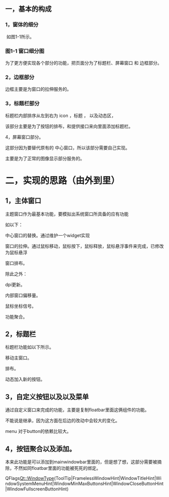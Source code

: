 ## 一，基本的构成

### 1，窗体的细分 

​                          如图1-1所示。

###                                 图1-1  窗口细分图

为了更方便实现各个部分的功能，把页面分为了标题栏、屏幕窗口 和 边框部分。

### 2，边框部分

边框主要是为窗口的拉伸服务的。

### 3，标题栏部分

标题栏内部排序从左到右为  icon ，标题 ， 以及动态区， 

该部分主要是为了按钮的排布，和提供接口来向里面添加标题栏。

4，屏幕窗口部分。

这部分因为要替代原有的 中心窗口，所以该部分需要自己实现。

主要是为了正常的图像显示部分服务的。

# 二，实现的思路（由外到里）

## 1，主体窗口

主题窗口作为最基本功能，要模拟出系统窗口所具备的应有功能

如以下：

中心窗口的替换。通过维护一个widget实现

窗口的拉伸。通过鼠标移动，鼠标按下，鼠标释放，鼠标悬浮事件来完成，已修改为鼠标悬浮

窗口排布。

除此之外：

dpi更新。

内部窗口偏移量。

鼠标坐标信号。

功能聚合。

## 2，标题栏

标题栏功能如以下所示。

移动主窗口。

排布。

动态加入新的按钮。

## 3，自定义按钮以及以及菜单

通过自定义窗口来完成的功能，主要是复制floatbar里面这俩组件的功能。

不能说是继承，因为这方面在后边的改动中会较大的变化。

menu 对于button的依赖比较大。

## 4，按钮聚合以及添加。

本来此功能是可以添加到mainwindowbar里面的，但是想了想，这部分需要被摘除，不然如同floatbar里面的功能被死死的绑定。

 QFlags<Qt::WindowType>(ToolTip|FramelessWindowHint|WindowTitleHint|WindowSystemMenuHint|WindowMinMaxButtonsHint|WindowCloseButtonHint|WindowFullscreenButtonHint) 